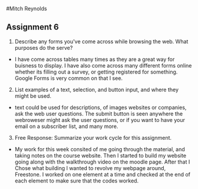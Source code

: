 #Mitch Reynolds
## Assignment 6

1. Describe any forms you've come across while browsing the web. What purposes do the serve?
  - I have come across tables many times as they are a great way for buisness to display. I have also come across many different forms online whether its filling out a survey, or getting registered for something. Google Forms is very common on that I see.

2. List examples of a text, selection, and button input, and where they might be used.
- text could be used for descriptions, of images websites or companies, ask the web user questions. The submit button is seen anywhere the webroweser might ask the user questions, or if you want to have your email on a subscriber list, and many more. 

3. Free Response: Summarize your work cycle for this assignment.
- My work for this week consited of me going through the material, and taking notes on the course website. Then I started to build my website going along with the walkthrough video on the moodle page. After that I Chose what building I wanted to revolve my webpage around, Freestone. I worked on one element at a time and checked at the end of each element to make sure that the codes worked.
